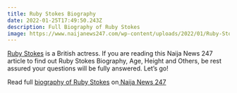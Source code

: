 ```yaml
---
title: Ruby Stokes Biography
date: 2022-01-25T17:49:50.243Z
description: Full Biography of Ruby Stokes
image: https://www.naijanews247.com/wp-content/uploads/2022/01/Ruby-Stokes-Naijanews247.com_.jpg
---
```

[Ruby Stokes](https://www.naijanews247.com/topic/ruby-stokes/) is a British actress. If you are reading this Naija News 247 article to find out Ruby Stokes Biography, Age, Height and Others, be rest assured your questions will be fully answered. Let’s go!

Read full [biography of Ruby Stokes](https://www.naijanews247.com/ruby-stokes-biography-origin-age-husband-height-instagram-tv-shows-net-worth/) on[ Naija News 247](https://www.naijanews247.com)